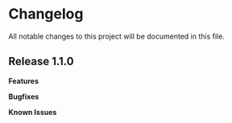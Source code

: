 # Changelog

All notable changes to this project will be documented in this file.

## Release 1.1.0

**Features**

**Bugfixes**

**Known Issues**
